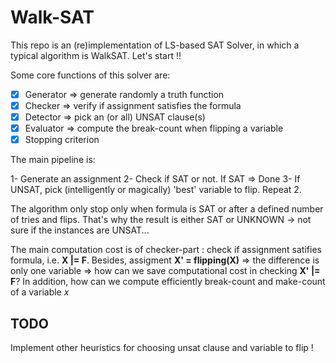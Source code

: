 # Walk-SAT

This repo is an (re)implementation of LS-based SAT Solver, in which a typical algorithm is WalkSAT. 
Let's start !!

Some core functions of this solver are: 

- [X] Generator => generate randomly a truth function
- [X] Checker => verify if assignment satisfies the formula
- [X] Detector => pick an (or all) UNSAT clause(s)
- [X] Evaluator => compute the break-count when flipping a variable
- [X] Stopping criterion 

The main pipeline is:

1- Generate an assignment 
2- Check if SAT or not. If SAT => Done
3- If UNSAT, pick (intelligently or magically) 'best' variable to flip. Repeat 2. 

The algorithm only stop only when formula is SAT or after a defined number of tries and flips. That's why the result is either SAT or UNKNOWN -> not sure if the instances are UNSAT...

The main computation cost is of checker-part : check if assignment satifies formula, i.e. **X |= F**. 
Besides, assigment **X' = flipping(X)** => the difference is only one variable => how can we save computational cost in checking **X' |= F**?
In addition, how can we compute efficiently break-count and make-count of a variable *x*

## TODO
Implement other heuristics for choosing unsat clause and variable to flip ! 